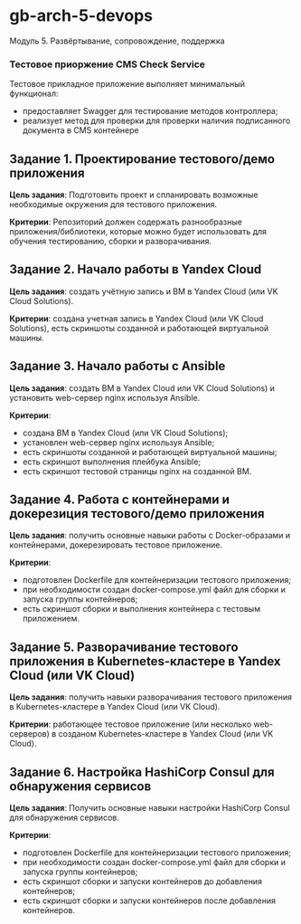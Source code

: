 # gb-arch-5-devops
Модуль 5. Развёртывание, сопровождение, поддержка

### Тестовое приоржение CMS Check Service
Тестовое прикладное приложение выполняет минимальный функционал: 
- предоставляет Swagger для тестирование методов контроллера;
- реализует метод для проверки для проверки наличия подписанного документа в CMS контейнере

## Задание 1. Проектирование тестового/демо приложения
**Цель задания**: Подготовить проект и спланировать возможные необходимые окружения для тестового приложения.

**Критерии**: Репозиторий должен содержать разнообразные приложения/библиотеки, которые можно будет использовать для обучения тестированию, сборки и разворачивания.

## Задание 2. Начало работы в Yandex Cloud
**Цель задания**: создать учётную запись и ВМ в Yandex Cloud (или VK Cloud Solutions).

**Критерии**: создана учетная запись в Yandex Cloud (или VK Cloud Solutions), есть скриншоты созданной и работающей виртуальной машины.

## Задание 3. Начало работы c Ansible
**Цель задания**: создать ВМ в Yandex Cloud или VK Cloud Solutions) и установить web-сервер nginx используя Ansible.

**Критерии**: 
* создана ВМ в Yandex Cloud (или VK Cloud Solutions);
* установлен web-сервер nginx используя Ansible;
* есть скриншоты созданной и работающей виртуальной машины;
* есть скриншот выполнения плейбука Ansible;
* есть скриншот тестовой страницы nginx на созданной ВМ.

## Задание 4. Работа с контейнерами и докерезиция тестового/демо приложения
**Цель задания**: получить основные навыки работы с Docker-образами и контейнерами, докерезировать тестовое приложение.

**Критерии**: 
* подготовлен Dockerfile для контейнеризации тестового приложения;
* при необходимости создан docker-compose.yml файл для сборки и запуска группы контейнеров;
* есть скриншот сборки и выполнения контейнера с тестовым приложением.

## Задание 5. Разворачивание тестового приложения в Kubernetes-кластере в Yandex Cloud (или VK Cloud)
**Цель задания**: получить навыки разворачивания тестового приложения в Kubernetes-кластере в Yandex Cloud (или VK Cloud).

**Критерии**: работающее тестовое приложение (или несколько web-серверов) в созданом Kubernetes-кластере в Yandex Cloud (или VK Cloud).

## Задание 6. Настройка HashiCorp Consul для обнаружения сервисов
**Цель задания**: Получить основные навыки настройки HashiCorp Consul для обнаружения сервисов.

**Критерии**:
* подготовлен Dockerfile для контейнеризации тестового приложения;
* при необходимости создан docker-compose.yml файл для сборки и запуска группы контейнеров;
* есть скриншот сборки и запуски контейнеров до добавления контейнеров;
* есть скриншот сборки и запуски контейнеров после добавления контейнеров.
